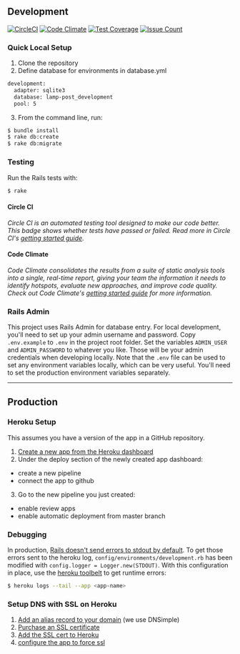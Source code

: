 ## Development
[![CircleCI](https://circleci.com/gh/sparkbox/lamppost.svg?style=svg)](https://circleci.com/gh/sparkbox/lamppost)
[![Code Climate](https://codeclimate.com/github/sparkbox/local-events-project/badges/gpa.svg)](https://codeclimate.com/github/sparkbox/local-events-project)
[![Test Coverage](https://codeclimate.com/github/sparkbox/local-events-project/badges/coverage.svg)](https://codeclimate.com/github/sparkbox/local-events-project/coverage)
[![Issue Count](https://codeclimate.com/github/sparkbox/local-events-project/badges/issue_count.svg)](https://codeclimate.com/github/sparkbox/local-events-project)

### Quick Local Setup
1. Clone the repository
2. Define database for environments in database.yml
  ```bash
  development: 
    adapter: sqlite3
    database: lamp-post_development
    pool: 5
  ```
3. From the command line, run:
```bash
$ bundle install
$ rake db:create
$ rake db:migrate
```

### Testing
Run the Rails tests with:
```bash
$ rake
```
#### Circle CI
*Circle CI is an automated testing tool designed to make our code better. This badge shows whether tests have passed or failed. Read more in Circle CI's [getting started guide](https://circleci.com/docs/getting-started/).*

#### Code Climate
*Code Climate consolidates the results from a suite of static analysis tools into a single, real-time report, giving your team the information it needs to identify hotspots, evaluate new approaches, and improve code quality. Check out Code Climate's [getting started guide](https://docs.codeclimate.com/docs/getting-started-with-code-climate) for more information.*

### Rails Admin
This project uses Rails Admin for database entry. For local development, you'll need to set up your admin username and password. Copy `.env.example` to `.env` in the project root folder. Set the variables `ADMIN_USER` and `ADMIN_PASSWORD` to whatever you like. Those will be your admin credentials when developing locally. Note that the `.env` file can be used to set any environment variables locally, which can be very useful. You'll need to set the production environment variables separately.

---
## Production
### Heroku Setup
This assumes you have a version of the app in a GitHub repository.

1. [Create a new app from the Heroku dashboard](https://dashboard.heroku.com/new)
2. Under the deploy section of the newly created app dashboard:
  - create a new pipeline
  - connect the app to github
3. Go to the new pipeline you just created:
  - enable review apps
  - enable automatic deployment from master branch

### Debugging
In production, [Rails doesn't send errors to stdout by default](https://devcenter.heroku.com/articles/logging#writing-to-your-log). To get those errors sent to the heroku log, `config/environments/development.rb` has been modified with `config.logger = Logger.new(STDOUT)`. With this configuration in place, use the [heroku toolbelt](https://toolbelt.heroku.com/) to get runtime errors:
```bash
$ heroku logs --tail --app <app-name>
```

### Setup DNS with SSL on Heroku
1. [Add an alias record to your domain](https://support.dnsimple.com/articles/domain-apex-heroku/#point-using-alias) (we use DNSimple)
2. [Purchase an SSL certificate](https://dnsimple.com/ssl-certificates)
3. [Add the SSL cert to Heroku](https://devcenter.heroku.com/articles/ssl-endpoint#setting-up-ssl-on-heroku)
4. [configure the app to force ssl](https://robots.thoughtbot.com/ssl-for-rails-with-heroku-and-dnsimple#prepare-rails-app)
